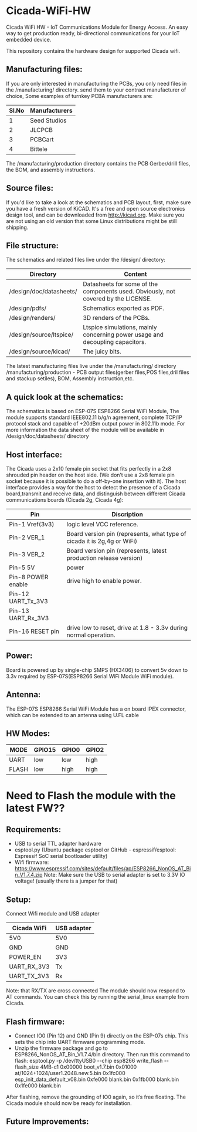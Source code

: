 # Cicada-WiFi-HW


Cicada WiFi HW - IoT Communications Module for Energy Access.
An easy way to get production ready, bi-directional communications for your IoT embedded device.

This repository contains the hardware design for supported Cicada wifi.


## Manufacturing files:
If you are only interested in manufacturing the PCBs, you only need files in the /manufacturing/ directory.
send them to your contract manufacturer of choice, Some examples of turnkey PCBA manufacturers are:

| Sl.No | Manufacturers | 
|-------|---------------|
| 1 | Seed Studios |
| 2 | JLCPCB |
| 3 | PCBCart |
| 4 | Bittele |

The /manufacturing/production directory contains the PCB Gerber/drill files, the BOM, and assembly instructions.


## Source files:
If you'd like to take a look at the schematics and PCB layout, first, make sure you have a fresh version of KiCAD. It's a free and open source electronics design tool, 
and can be downloaded from http://kicad.org. Make sure you are not using an old version that some Linux distributions might be still shipping.


## File structure:
The schematics and related files live under the /design/ directory:

| Directory | Content | 
|-------|---------------|
| /design/doc/datasheets/ | Datasheets for some of the components used. Obviously, not covered by the LICENSE. |
| /design/pdfs/ | Schematics exported as PDF. |
| /design/renders/ | 3D renders of the PCBs. |
| /design/source/ltspice/ | Ltspice simulations, mainly concerning power usage and decoupling capacitors. |
| /design/source/kicad/ | The juicy bits. |

The latest manufacturing files live under the /manufacturing/ directory
/manufacturing/production - PCB output files(gerber files,POS files,dril files and stackup setiles), BOM, Assembly instruction,etc.


## A quick look at the schematics:
The schematics is based on ESP-07S ESP8266 Serial WiFi Module, The module supports standard IEEE802.11 b/g/n agreement, complete TCP/IP protocol stack and capable of 
+20dBm output power in 802.11b mode. For more information the data sheet of the module will be available in /design/doc/datasheets/ directory


## Host interface:
The Cicada uses a 2x10 female pin socket that fits perfectly in a 2x8 shrouded pin header on the host side. (We don’t use a 2x8 female pin socket because it is possible to 
do a off-by-one insertion with it). The host interface provides a way for the host to detect the presence of a Cicada board,transmit and receive data, and distinguish 
between different Cicada communications boards (Cicada 2g, Cicada 4g):

| Pin | Discription | 
|-------|---------------|
| Pin-1	  Vref(3v3) | logic level VCC reference. |
| Pin-2	  VER_1 | Board version pin (represents, what type of cicada it is 2g,4g or WiFi) |
| Pin-3	  VER_2 | Board version pin (represents, latest production release version) |
| Pin-5	  5V | power |
| Pin-8	  POWER enable | drive high to enable power. |
| Pin-12	UART_Tx_3V3 |  |
| Pin-13	UART_Rx_3V3 |  |
| Pin-16	RESET pin | drive low to reset, drive at 1.8 - 3.3v during normal operation. |


## Power:
Board is powered up by single-chip SMPS (HX3406) to convert 5v down to 3.3v required by ESP-07S(ESP8266 Serial WiFi Module WiFi module).



## Antenna:
The ESP-07S ESP8266 Serial WiFi Module has a on board IPEX connector, which can be extended to an antenna using U.FL cable 



## HW Modes:

| MODE  | GPIO15 | GPIO0 | GPIO2 |
|-------|--------|-------|-------|
| UART | low | low | high |
| FLASH | low | high | high |
# Need to Flash the module with the latest FW??
## Requirements:
- USB to serial TTL adapter hardware
- esptool.py (Ubuntu package esptool or GitHub - espressif/esptool: Espressif SoC serial bootloader utility)
- Wifi firmware: https://www.espressif.com/sites/default/files/ap/ESP8266_NonOS_AT_Bin_V1.7.4.zip
Note: Make sure the USB to serial adapter is set to 3.3V IO voltage! (usually there is a jumper for that)


## Setup:
Connect Wifi module and USB adapter

| Cicada WiFi | USB adapter | 
|-------------|--------------|
| 5V0 | 5V0 |
| GND | GND |
| POWER_EN | 3V3 |
| UART_RX_3V3 | Tx |
| UART_TX_3V3 | Rx |

Note: that RX/TX are cross connected
The module should now respond to AT commands. You can check this by running the serial_linux example from Cicada.


## Flash firmware:
- Connect IO0 (Pin 12) and GND (Pin 9) directly on the ESP-07s chip. This sets the chip into UART firmware programming mode.
- Unzip the firmware package and go to ESP8266_NonOS_AT_Bin_V1.7.4/bin directory. Then run this command to flash:
esptool.py -p /dev/ttyUSB0 --chip esp8266 write_flash --flash_size 4MB-c1 0x00000 boot_v1.7.bin 0x01000 at/1024+1024/user1.2048.new.5.bin 0x1fc000   esp_init_data_default_v08.bin 0xfe000 blank.bin 0x1fb000 blank.bin 0x1fe000 blank.bin

After flashing, remove the grounding of IO0 again, so it’s free floating. The Cicada module should now be ready for installation.


## Future Improvements:



